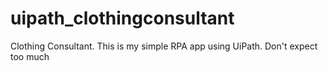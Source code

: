 # uipath_clothingconsultant
Clothing Consultant. This is my simple RPA app using UiPath. Don't expect too much
